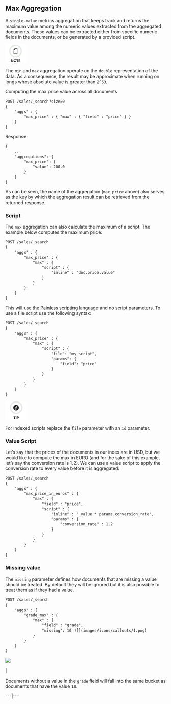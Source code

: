 ## Max Aggregation

A `single-value` metrics aggregation that keeps track and returns the maximum value among the numeric values extracted from the aggregated documents. These values can be extracted either from specific numeric fields in the documents, or be generated by a provided script.

![Note](images/icons/note.png)

The `min` and `max` aggregation operate on the `double` representation of the data. As a consequence, the result may be approximate when running on longs whose absolute value is greater than `2^53`.

Computing the max price value across all documents
    
    
    POST /sales/_search?size=0
    {
        "aggs" : {
            "max_price" : { "max" : { "field" : "price" } }
        }
    }

Response:
    
    
    {
        ...
        "aggregations": {
            "max_price": {
                "value": 200.0
            }
        }
    }

As can be seen, the name of the aggregation (`max_price` above) also serves as the key by which the aggregation result can be retrieved from the returned response.

### Script

The `max` aggregation can also calculate the maximum of a script. The example below computes the maximum price:
    
    
    POST /sales/_search
    {
        "aggs" : {
            "max_price" : {
                "max" : {
                    "script" : {
                        "inline" : "doc.price.value"
                    }
                }
            }
        }
    }

This will use the [Painless](modules-scripting-painless.html) scripting language and no script parameters. To use a file script use the following syntax:
    
    
    POST /sales/_search
    {
        "aggs" : {
            "max_price" : {
                "max" : {
                    "script" : {
                        "file": "my_script",
                        "params": {
                            "field": "price"
                        }
                    }
                }
            }
        }
    }

![Tip](images/icons/tip.png)

For indexed scripts replace the `file` parameter with an `id` parameter.

### Value Script

Let’s say that the prices of the documents in our index are in USD, but we would like to compute the max in EURO (and for the sake of this example, let’s say the conversion rate is 1.2). We can use a value script to apply the conversion rate to every value before it is aggregated:
    
    
    POST /sales/_search
    {
        "aggs" : {
            "max_price_in_euros" : {
                "max" : {
                    "field" : "price",
                    "script" : {
                        "inline" : "_value * params.conversion_rate",
                        "params" : {
                            "conversion_rate" : 1.2
                        }
                    }
                }
            }
        }
    }

### Missing value

The `missing` parameter defines how documents that are missing a value should be treated. By default they will be ignored but it is also possible to treat them as if they had a value.
    
    
    POST /sales/_search
    {
        "aggs" : {
            "grade_max" : {
                "max" : {
                    "field" : "grade",
                    "missing": 10 ![](images/icons/callouts/1.png)
                }
            }
        }
    }

![](images/icons/callouts/1.png)

| 

Documents without a value in the `grade` field will fall into the same bucket as documents that have the value `10`.   
  
---|---
